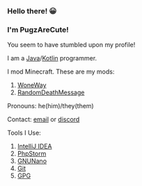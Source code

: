 
### Hello there! 😀

### I'm PugzAreCute!

You seem to have stumbled upon my profile!

I am a [Java](https://java.com/)/[Kotlin](https://kotlinlang.org/) programmer.

I mod Minecraft. These are my mods:

1. [WoneWay](https://www.curseforge.com/minecraft/mc-mods/woneway)
2. [RandomDeathMessage](https://www.curseforge.com/minecraft/mc-mods/randomdeathmessage)

Pronouns: he(him)/they(them)

Contact: [email](https://pugzarecute.com/contact) or [discord](https://discord.gg/geNRqMu5XW)

Tools I Use:
 1. [IntelliJ IDEA](https://www.jetbrains.com/idea/)
 2. [PhpStorm](https://www.jetbrains.com/phpstorm/)
 3. [GNUNano](https://www.nano-editor.org/)
 4. [Git](https://git-scm.com/) 
 5. [GPG](https://gnupg.org/)
